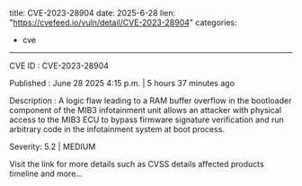  
title: CVE-2023-28904
date: 2025-6-28
lien: "https://cvefeed.io/vuln/detail/CVE-2023-28904"
categories:
  - cve
---

CVE ID : CVE-2023-28904

Published :  June 28
2025
4:15 p.m. | 5 hours
37 minutes ago

Description : A logic flaw leading to a RAM buffer overflow in the bootloader component of the MIB3 infotainment unit allows an attacker with physical access to the MIB3 ECU to bypass firmware signature verification and run arbitrary code in the infotainment system at boot process.

Severity: 5.2 | MEDIUM

Visit the link for more details
such as CVSS details
affected products
timeline
and more...
